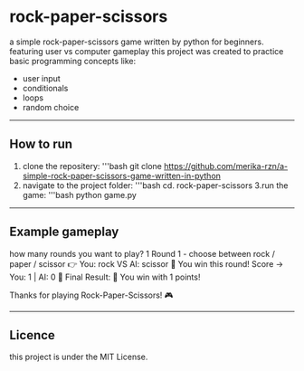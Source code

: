 # rock-paper-scissors
a simple rock-paper-scissors game written by python for beginners. featuring user vs computer gameplay
this project was created to practice basic programming concepts like:

- user input
- conditionals
- loops
- random choice
_____

## How to run
1. clone the repositery:
   '''bash
   git clone https://github.com/merika-rzn/a-simple-rock-paper-scissors-game-written-in-python
2. navigate to the project folder:
   '''bash
   cd. rock-paper-scissors
3.run the game:
   '''bash
   python game.py
____

## Example gameplay
how many rounds you want to play? 1
Round 1 - choose between rock / paper / scissor
👉 You: rock VS AI: scissor
🎉 You win this round!
Score → You: 1 | AI: 0
🏁 Final Result:
🎉 You win with 1 points!

Thanks for playing Rock-Paper-Scissors! 🎮
 ____

 ## Licence
 this project is under the MIT License.
